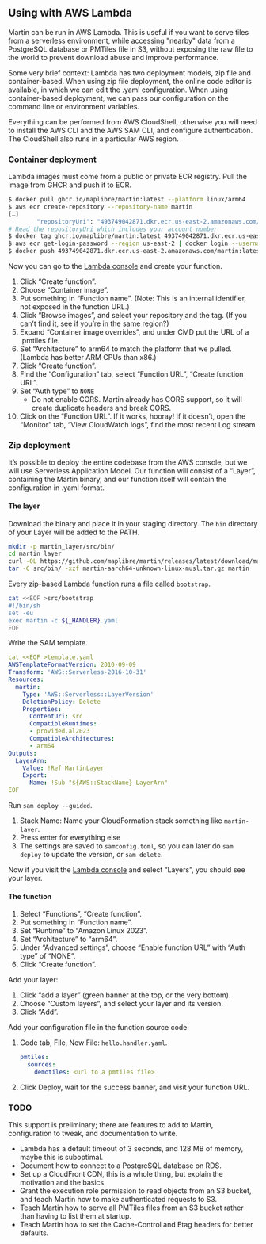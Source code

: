 ## Using with AWS Lambda

Martin can be run in AWS Lambda. This is useful if you want to serve tiles from a serverless environment, while accessing "nearby" data from a PostgreSQL database or PMTiles file in S3, without exposing the raw file to the world to prevent download abuse and improve performance.

Some very brief context: Lambda has two deployment models, zip file and container-based. When using zip file deployment, the online code editor is available, in which we can edit the .yaml configuration. When using container-based deployment, we can pass our configuration on the command line or environment variables.

Everything can be performed from AWS CloudShell, otherwise you will need to install the AWS CLI and the AWS SAM CLI, and configure authentication. The CloudShell also runs in a particular AWS region.

### Container deployment

Lambda images must come from a public or private ECR registry. Pull the image from GHCR and push it to ECR.

```bash
$ docker pull ghcr.io/maplibre/martin:latest --platform linux/arm64
$ aws ecr create-repository --repository-name martin
[…]
        "repositoryUri": "493749042871.dkr.ecr.us-east-2.amazonaws.com/martin",
# Read the repositoryUri which includes your account number
$ docker tag ghcr.io/maplibre/martin:latest 493749042871.dkr.ecr.us-east-2.amazonaws.com/martin:latest
$ aws ecr get-login-password --region us-east-2 | docker login --username AWS --password-stdin 493749042871.dkr.ecr.us-east-2.amazonaws.com
$ docker push 493749042871.dkr.ecr.us-east-2.amazonaws.com/martin:latest
```

Now you can go to the [Lambda console](https://console.aws.amazon.com/lambda) and create your function.

1. Click “Create function”.
2. Choose “Container image”.
3. Put something in “Function name”. (Note: This is an internal identifier, not exposed in the function URL.)
4. Click “Browse images”, and select your repository and the tag. (If you can’t find it, see if you’re in the same region?)
5. Expand “Container image overrides”, and under CMD put the URL of a .pmtiles file.
6. Set “Architecture” to arm64 to match the platform that we pulled. (Lambda has better ARM CPUs than x86.)
7. Click “Create function”.
8. Find the “Configuration” tab, select “Function URL”, “Create function URL”.
9. Set “Auth type” to `NONE`
   * Do not enable CORS. Martin already has CORS support, so it will create duplicate headers and break CORS.
10. Click on the “Function URL”. If it works, hooray! If it doesn’t, open the “Monitor” tab, “View CloudWatch logs”, find the most recent Log stream.

### Zip deployment

It’s possible to deploy the entire codebase from the AWS console, but we will use Serverless Application Model. Our function will consist of a “Layer”, containing the Martin binary, and our function itself will contain the configuration in .yaml format.

#### The layer

Download the binary and place it in your staging directory. The `bin` directory of your Layer will be added to the PATH.

```bash
mkdir -p martin_layer/src/bin/
cd martin_layer
curl -OL https://github.com/maplibre/martin/releases/latest/download/martin-aarch64-unknown-linux-musl.tar.gz
tar -C src/bin/ -xzf martin-aarch64-unknown-linux-musl.tar.gz martin
```

Every zip-based Lambda function runs a file called `bootstrap`.

```bash
cat <<EOF >src/bootstrap
#!/bin/sh
set -eu
exec martin -c ${_HANDLER}.yaml
EOF
```

Write the SAM template.

```yaml
cat <<EOF >template.yaml
AWSTemplateFormatVersion: 2010-09-09
Transform: 'AWS::Serverless-2016-10-31'
Resources:
  martin:
    Type: 'AWS::Serverless::LayerVersion'
    DeletionPolicy: Delete
    Properties:
      ContentUri: src
      CompatibleRuntimes:
      - provided.al2023
      CompatibleArchitectures:
      - arm64
Outputs:
  LayerArn:
    Value: !Ref MartinLayer
    Export:
      Name: !Sub "${AWS::StackName}-LayerArn"
EOF
```

Run `sam deploy --guided`.

1. Stack Name: Name your CloudFormation stack something like `martin-layer`.
2. Press enter for everything else
3. The settings are saved to `samconfig.toml`, so you can later do `sam deploy` to update the version, or `sam delete`.

Now if you visit the [Lambda console](https://console.aws.amazon.com/lambda/home) and select “Layers”, you should see your layer.

#### The function

1. Select “Functions”, “Create function”.
2. Put something in “Function name”.
3. Set “Runtime” to “Amazon Linux 2023”.
4. Set “Architecture” to “arm64”.
5. Under “Advanced settings”, choose “Enable function URL” with “Auth type” of “NONE”.
6. Click “Create function”.

Add your layer:

1. Click “add a layer” (green banner at the top, or the very bottom).
2. Choose “Custom layers”, and select your layer and its version.
3. Click “Add”.

Add your configuration file in the function source code:

1. Code tab, File, New File: `hello.handler.yaml`.

   ```yaml
   pmtiles:
     sources:
       demotiles: <url to a pmtiles file>
   ```

2. Click Deploy, wait for the success banner, and visit your function URL.

### TODO

This support is preliminary; there are features to add to Martin, configuration to tweak, and documentation to write.

* Lambda has a default timeout of 3 seconds, and 128 MB of memory, maybe this is suboptimal.
* Document how to connect to a PostgreSQL database on RDS.
* Set up a CloudFront CDN, this is a whole thing, but explain the motivation and the basics.
* Grant the execution role permission to read objects from an S3 bucket, and teach Martin how to make authenticated requests to S3.
* Teach Martin how to serve all PMTiles files from an S3 bucket rather than having to list them at startup.
* Teach Martin how to set the Cache-Control and Etag headers for better defaults.
